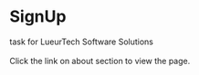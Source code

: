 # SignUp
task for LueurTech Software Solutions</br></br>
Click the link on about section to view the page.
